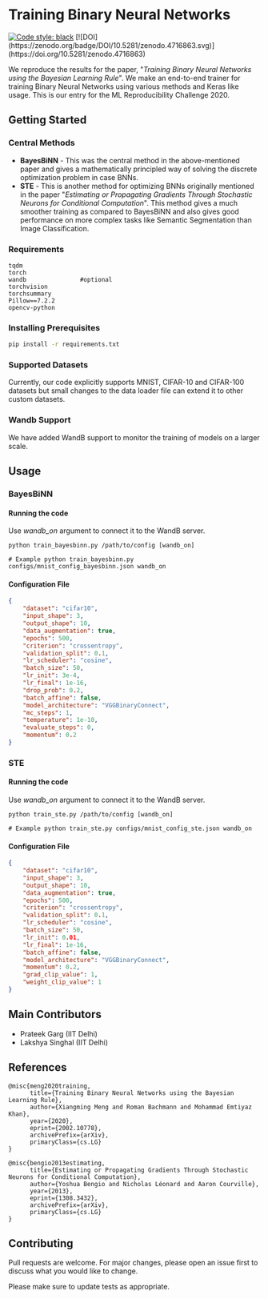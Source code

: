 # Training Binary Neural Networks
<p align="left">
<a href="https://github.com/psf/black"><img alt="Code style: black" src="https://img.shields.io/badge/code%20style-black-000000.svg"></a>
[![DOI](https://zenodo.org/badge/DOI/10.5281/zenodo.4716863.svg)](https://doi.org/10.5281/zenodo.4716863)
</p>

We reproduce the results for the paper, "*Training Binary Neural Networks using the Bayesian Learning Rule*". We make an end-to-end trainer for training Binary Neural Networks using various methods and Keras like usage. This is our entry for the ML Reproducibility Challenge 2020.

## Getting Started
### Central Methods
- **BayesBiNN** - This was the central method in the above-mentioned paper and gives a mathematically principled way of solving the discrete optimization problem in case BNNs.
- **STE** - This is another method for optimizing BNNs originally mentioned in the paper "*Estimating or Propagating Gradients Through Stochastic Neurons for Conditional Computation*". This method gives a much smoother training as compared to BayesBiNN and also gives good performance on more complex tasks like Semantic Segmentation than Image Classification.

### Requirements
```
tqdm
torch
wandb               #optional
torchvision
torchsummary
Pillow==7.2.2
opencv-python
```

### Installing Prerequisites
```bash
pip install -r requirements.txt
```
### Supported Datasets
Currently, our code explicitly supports MNIST, CIFAR-10 and CIFAR-100 datasets but small changes to the data loader file can extend it to other custom datasets.

### Wandb Support
We have added WandB support to monitor the training of models on a larger scale.

## Usage
### BayesBiNN
#### Running the code
Use *wandb_on* argument to connect it to the WandB server. 
```
python train_bayesbinn.py /path/to/config [wandb_on]

# Example python train_bayesbinn.py configs/mnist_config_bayesbinn.json wandb_on

```

#### Configuration File
```json
{
    "dataset": "cifar10",
    "input_shape": 3,
    "output_shape": 10,
    "data_augmentation": true,
    "epochs": 500,
    "criterion": "crossentropy",
    "validation_split": 0.1,
    "lr_scheduler": "cosine",
    "batch_size": 50,
    "lr_init": 3e-4,
    "lr_final": 1e-16,
    "drop_prob": 0.2,
    "batch_affine": false,
    "model_architecture": "VGGBinaryConnect",
    "mc_steps": 1,
    "temperature": 1e-10,
    "evaluate_steps": 0,
    "momentum": 0.2
}
```
### STE
#### Running the code
Use *wandb_on* argument to connect it to the WandB server. 
```
python train_ste.py /path/to/config [wandb_on]

# Example python train_ste.py configs/mnist_config_ste.json wandb_on

```

#### Configuration File
```json
{
    "dataset": "cifar10",
    "input_shape": 3,
    "output_shape": 10,
    "data_augmentation": true,
    "epochs": 500,
    "criterion": "crossentropy",
    "validation_split": 0.1,
    "lr_scheduler": "cosine",
    "batch_size": 50,
    "lr_init": 0.01,
    "lr_final": 1e-16,
    "batch_affine": false,
    "model_architecture": "VGGBinaryConnect",
    "momentum": 0.2,
    "grad_clip_value": 1,
    "weight_clip_value": 1
}
```

## Main Contributors
* Prateek Garg (IIT Delhi)
* Lakshya Singhal (IIT Delhi)

## References
```
@misc{meng2020training,
      title={Training Binary Neural Networks using the Bayesian Learning Rule}, 
      author={Xiangming Meng and Roman Bachmann and Mohammad Emtiyaz Khan},
      year={2020},
      eprint={2002.10778},
      archivePrefix={arXiv},
      primaryClass={cs.LG}
}

@misc{bengio2013estimating,
      title={Estimating or Propagating Gradients Through Stochastic Neurons for Conditional Computation}, 
      author={Yoshua Bengio and Nicholas Léonard and Aaron Courville},
      year={2013},
      eprint={1308.3432},
      archivePrefix={arXiv},
      primaryClass={cs.LG}
}
```

## Contributing
Pull requests are welcome. For major changes, please open an issue first to discuss what you would like to change.

Please make sure to update tests as appropriate.